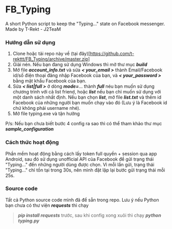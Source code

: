 # FB_Typing
A short Python script to keep the "Typing..." state on Facebook messenger. Made by T-Rekt - J2TeaM

### Hướng dẫn sử dụng
1. Clone hoặc tải repo này về (tại đây)[https://github.com/t-rekttt/FB_Typing/archive/master.zip]
2. Giải nén. Nếu bạn đang sử dụng Windows thì mở thư mục ***build***
4. Mở file ***account_info.txt*** và sửa ***< your_email >*** thành Email/Facebook id/số điện thoại đăng nhập Facebook của bạn, và ***< your_password >*** bằng mật khẩu Facebook của bạn.
3. Sửa ***< list|full >*** ở dòng ***mode=***... thành ***full*** néu bạn muốn sử dụng chương trình với cả list friend, hoặc ***list*** nếu bạn chỉ muốn sử dụng với một danh sách nhất định. Nếu bạn chọn ***list***, mở file ***list.txt*** và thêm id Facebook của những người bạn muốn chạy vào đó (Lưu ý là Facebook id chứ không phải username nhé).
4. Mở file typing.exe và tận hưởng

P/s: Nếu bạn chưa biết bước 4 config ra sao thì có thể tham khảo thư mục ***sample_configuration***

### Cách thức hoạt động
Phần mềm hoạt động bằng cách lấy token full quyền + session qua app Android, sau đó sử dụng unofficial API của Facebook để gửi trạng thái "Typing..." đến những người dùng được chọn. Vì mỗi lần gửi, trạng thái "Typing..." chỉ tồn tại trong 30s, nên mình đặt lặp lại bước gửi trạng thái mỗi 25s.

### Source code
Tất cả Python source code mình đã để sẵn trong repo. Lưu ý nếu Python bạn chưa có thư viện ***requests*** thì chạy 
> ***pip install requests***
trước, sau khi config xong xuôi thì chạy
> ***python typing.py***
